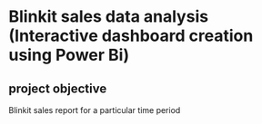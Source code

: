 # Blinkit sales data analysis (Interactive dashboard creation using Power Bi)
## project objective
Blinkit sales report for a particular time period
